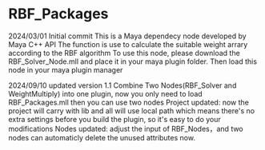 # RBF_Packages
2024/03/01 Initial commit
This is a Maya dependecy node developed by Maya C++ API
The function is use to calculate the suitable weight arrary according to the RBF algorithm
To use this node, please download the RBF_Solver_Node.mll and place it in your maya plugin folder. Then load this node in your maya plugin manager

2024/09/10 updated version 1.1
Combine Two Nodes(RBF_Solver and WeightMultiply) into one plugin, now you only need to load RBF_Packages.mll then you can use two nodes
Project updated: now the project will carry with lib and all will use local path which means there's no extra settings before you build the plugin, so it's easy to do your modifications
Nodes updated: adjust the input of RBF_Nodes，and two nodes can automaticly delete the unused attributes now.

